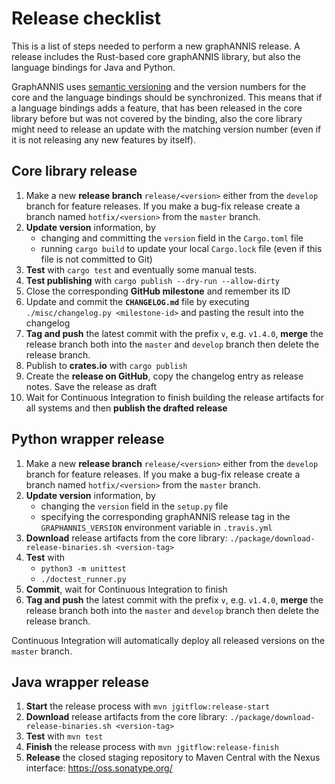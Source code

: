 # Release checklist

This is a list of steps needed to perform a new graphANNIS release.
A release includes the Rust-based core graphANNIS library, but also the
language bindings for Java and Python.

GraphANNIS uses [semantic versioning](https://semver.org/) and the version numbers for the core and the language bindings should be synchronized.
This means that if a language bindings adds a feature, that has been released in the core library before but was not covered by the binding, also the core library might need to release an update with the matching version number (even if it is not releasing any new features by itself).

## Core library release

1. Make a new **release branch** `release/<version>` either from the `develop` branch for feature releases. If you make a bug-fix release create a branch named `hotfix/<version>` from the `master` branch.
2. **Update version** information, by 
   - changing and committing the `version` field in the `Cargo.toml` file
   - running `cargo build` to update your local `Cargo.lock` file (even if this file is not committed to Git)
3. **Test** with `cargo test` and eventually some manual tests.
4. **Test publishing** with `cargo publish --dry-run --allow-dirty`
5. Close the corresponding **GitHub milestone** and remember its ID
6. Update and commit the **`CHANGELOG.md`** file by executing `./misc/changelog.py <milestone-id>` and pasting the result into the changelog
7. **Tag and push** the latest commit with the prefix `v`, e.g. `v1.4.0`, **merge** the release branch both into the `master` and `develop` branch then delete the release branch.
9. Publish to **crates.io** with `cargo publish`
10. Create the **release on GitHub**, copy the changelog entry as release notes. Save the release as draft
11. Wait for Continuous Integration to finish building the release artifacts for all systems and then **publish the drafted release**

## Python wrapper release

1. Make a new **release branch** `release/<version>` either from the `develop` branch for feature releases. If you make a bug-fix release create a branch named `hotfix/<version>` from the `master` branch.
2. **Update version** information, by 
    - changing the `version` field in the `setup.py` file
    - specifying the corresponding graphANNIS release tag in the `GRAPHANNIS_VERSION` environment variable in `.travis.yml`
3. **Download** release artifacts from the core library: `./package/download-release-binaries.sh <version-tag>` 
4.  **Test** with 
    - `python3 -m unittest`
    - `./doctest_runner.py`
5. **Commit**, wait for Continuous Integration to finish
6. **Tag and push** the latest commit with the prefix `v`, e.g. `v1.4.0`, **merge** the release branch both into the `master` and `develop` branch then delete the release branch.

Continuous Integration will automatically deploy all released versions on the `master` branch.

## Java wrapper release

1. **Start** the release process with `mvn jgitflow:release-start`
2. **Download** release artifacts from the core library: `./package/download-release-binaries.sh <version-tag>`
3. **Test** with `mvn test`
4. **Finish** the release process with `mvn jgitflow:release-finish`
5. **Release** the closed staging repository to Maven Central with the Nexus interface: https://oss.sonatype.org/